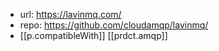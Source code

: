 
- url: https://lavinmq.com/
- repo: https://github.com/cloudamqp/lavinmq/
- [[p.compatibleWith]] [[prdct.amqp]]